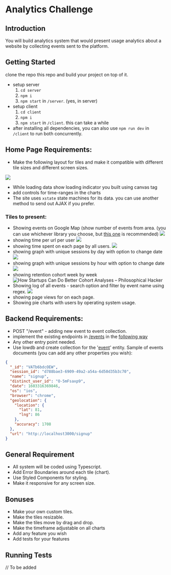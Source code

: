 # Analytics Challenge

## Introduction

You will build analytics system that would present usage analytics about a website by collecting events sent to the platform.

## Getting Started

clone the repo this repo and build your project on top of it.  

- setup server  
    1. `cd server`  
    3. `npm i` 
    3. `npm start` in `/server`. (yes, in server)
- setup client  
    1. `cd client`  
    3. `npm i` 
    3. `npm start` in `/client`. this can take a while
- after installing all dependencies, you can also use `npm run dev` in `/client` to run both concurrently.
  
## Home Page Requirements:

 - Make the following layout for tiles and make it compatible with different tile sizes and different screen sizes.

![](https://i.imgur.com/gtPzvXP.jpg)
 - While loading data show loading indicator you built using canvas tag
 - add controls for time-ranges in the charts 
 - The site uses `xstate` state machines for its data. you can use another method to send out AJAX if you prefer.

### Tiles to present:
 - Showing events on Google Map (show number of events from area. (you can use whichever library you choose, but [this one](https://www.npmjs.com/package/@react-google-maps/api) is recommended) 
![](https://i.imgur.com/AOACrVj.png)
 - showing time per url per user
![](https://i.imgur.com/FSQEHo7.png)
 - showing time spent on each page by all users.
![](https://i.imgur.com/RFx8GFw.png)
 - showing graph with unique sessions by day with option to change date
![](https://i.imgur.com/EPPmDjq.png)
 - showing graph with unique sessions by hour with option to change date
![](https://i.imgur.com/6gJ7e1k.png)
 - showing retention cohort week by week
![How Startups Can Do Better Cohort Analyses – Philosophical Hacker](https://www.philosophicalhacker.com/images/cohort-analysis.png)
 - Showing log of all events - search option and filter by event name using regex.
![](https://i.imgur.com/hFlqDbG.png)
 - showing page views for on each page.
 - Showing pie charts with users by operating system usage.

## Backend Requirements:
 - POST "/event" - adding new event to event collection.  
 - implement the existing endpoints in [/events](server/backend/event-routes.ts) in the [following way](backend.md) 
 - Any other entry point needed.
 - Use lowdb and create collection for the '[event](client/src/models/event.ts)' entity.
	Sample of events documents (you can add any other properties you wish):
```json
{
  "_id": "VATb6bdcOEW", 
  "session_id": "d788bae3-6909-49a2-a54a-6d50d35b3c70",  
  "name": "signup",  
  "distinct_user_id": "O-5mFsaxp9",  
  "date": 1603316369846,  
  "os": "ios",  
  "browser": "chrome",  
  "geolocation": {  
    "location": {
      "lat": 81,
      "lng": 86
    },  
    "accuracy": 1708
  },  
  "url": "http://localhost3000/signup"
}  

```
## General Requirement
 - All system will be coded using Typescript.
 - Add Error Boundaries around each tile (chart).
 - Use Styled Components for styling.
 - Make it responsive for any screen size.


## Bonuses
  - Make your own custom tiles.
  - Make the tiles resizable.
  - Make the tiles move by drag and drop.
  - Make the timeframe adjustable on all charts
  - Add any feature you wish
  - Add tests for your features
  
## Running Tests
// To be added

